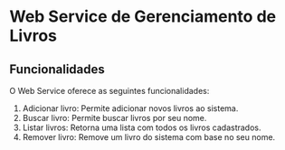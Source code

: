 # Web Service de Gerenciamento de Livros

## Funcionalidades

O Web Service oferece as seguintes funcionalidades:

1. Adicionar livro: Permite adicionar novos livros ao sistema.
2. Buscar livro: Permite buscar livros por seu nome.
3. Listar livros: Retorna uma lista com todos os livros cadastrados.
4. Remover livro: Remove um livro do sistema com base no seu nome.

